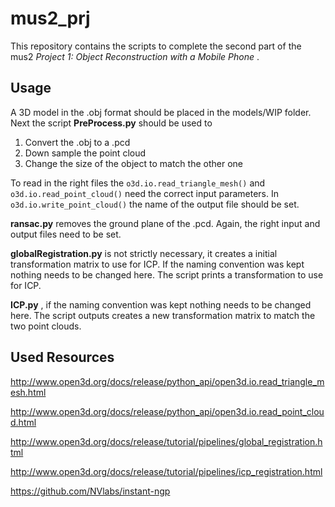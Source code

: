 # mus2_prj

This repository contains the scripts to complete the second part of the mus2 *Project 1: Object Reconstruction with a Mobile Phone* . 

## Usage
A 3D model in the .obj format should be placed in the models/WIP folder.
Next the script **PreProcess.py** should be used to 
1.	Convert the .obj to a .pcd 
2.	Down sample the point cloud
3.	Change the size of the object to match the other one

To read in the right files the ```o3d.io.read_triangle_mesh()``` and ```o3d.io.read_point_cloud()``` need the correct input parameters.
In ```o3d.io.write_point_cloud()``` the name of the output file should be set.

**ransac.py** removes the ground plane of the .pcd. Again, the right input and output files need to be set.

**globalRegistration.py** is not strictly necessary, it creates a initial transformation matrix to use for ICP.
If the naming convention was kept nothing needs to be changed here. The script prints a transformation to use for ICP.

**ICP.py** , if the naming convention was kept nothing needs to be changed here. The script outputs creates a new transformation matrix to match the two point clouds.


## Used Resources

http://www.open3d.org/docs/release/python_api/open3d.io.read_triangle_mesh.html

http://www.open3d.org/docs/release/python_api/open3d.io.read_point_cloud.html

http://www.open3d.org/docs/release/tutorial/pipelines/global_registration.html

http://www.open3d.org/docs/release/tutorial/pipelines/icp_registration.html

https://github.com/NVlabs/instant-ngp


